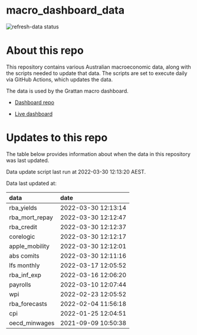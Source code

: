 
<!-- README.md is generated from README.Rmd. Please edit that file -->

# macro\_dashboard\_data

<!-- badges: start -->

![refresh-data
status](https://github.com/grattan/macro_dashboard_data/workflows/refresh-data/badge.svg)

<!-- badges: end -->

# About this repo

This repository contains various Australian macroeconomic data, along
with the scripts needed to update that data. The scripts are set to
execute daily via GitHub Actions, which updates the data.

The data is used by the Grattan macro dashboard.

  - [Dashboard repo](https://github.com/grattan/macrodashboard)

  - [Live dashboard](https://mattcowgill.shinyapps.io/macrodashboard/)

# Updates to this repo

The table below provides information about when the data in this
repository was last updated.

Data update script last run at 2022-03-30 12:13:20 AEST.

Data last updated at:

| data             | date                |
| :--------------- | :------------------ |
| rba\_yields      | 2022-03-30 12:13:14 |
| rba\_mort\_repay | 2022-03-30 12:12:47 |
| rba\_credit      | 2022-03-30 12:12:37 |
| corelogic        | 2022-03-30 12:12:17 |
| apple\_mobility  | 2022-03-30 12:12:01 |
| abs comits       | 2022-03-30 12:11:16 |
| lfs monthly      | 2022-03-17 12:05:52 |
| rba\_inf\_exp    | 2022-03-16 12:06:20 |
| payrolls         | 2022-03-10 12:07:44 |
| wpi              | 2022-02-23 12:05:52 |
| rba\_forecasts   | 2022-02-04 11:56:18 |
| cpi              | 2022-01-25 12:04:51 |
| oecd\_minwages   | 2021-09-09 10:50:38 |
